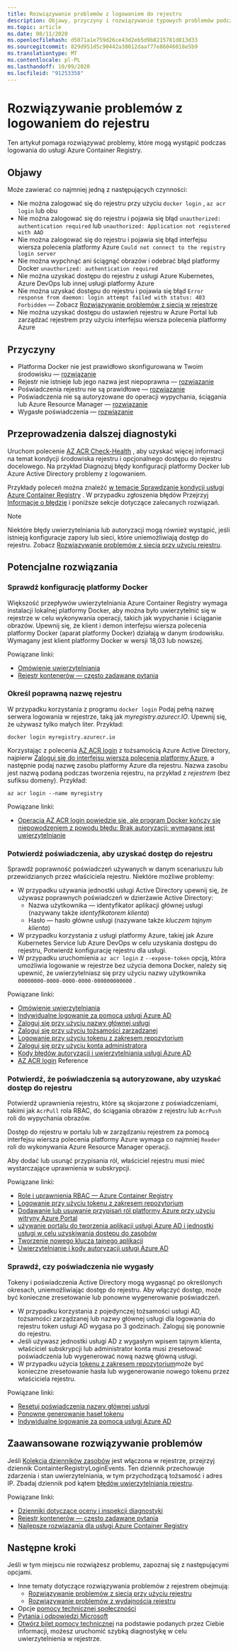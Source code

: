 ```yaml
---
title: Rozwiązywanie problemów z logowaniem do rejestru
description: Objawy, przyczyny i rozwiązywanie typowych problemów podczas logowania do usługi Azure Container Registry
ms.topic: article
ms.date: 08/11/2020
ms.openlocfilehash: d5071a1e759d26ce43d2eb5d9b8215781d813d33
ms.sourcegitcommit: 829d951d5c90442a38012daaf77e86046018e5b9
ms.translationtype: MT
ms.contentlocale: pl-PL
ms.lasthandoff: 10/09/2020
ms.locfileid: "91253358"
---
```

# <a name="troubleshoot-registry-login"></a>Rozwiązywanie problemów z logowaniem do rejestru

Ten artykuł pomaga rozwiązywać problemy, które mogą wystąpić podczas logowania do usługi Azure Container Registry. 

## <a name="symptoms"></a>Objawy

Może zawierać co najmniej jedną z następujących czynności:

* Nie można zalogować się do rejestru przy użyciu `docker login` , `az acr login` lub obu
* Nie można zalogować się do rejestru i pojawia się błąd `unauthorized: authentication required` lub `unauthorized: Application not registered with AAD`
* Nie można zalogować się do rejestru i pojawia się błąd interfejsu wiersza polecenia platformy Azure `Could not connect to the registry login server`
* Nie można wypchnąć ani ściągnąć obrazów i odebrać błąd platformy Docker `unauthorized: authentication required`
* Nie można uzyskać dostępu do rejestru z usługi Azure Kubernetes, Azure DevOps lub innej usługi platformy Azure
* Nie można uzyskać dostępu do rejestru i pojawia się błąd `Error response from daemon: login attempt failed with status: 403 Forbidden` — Zobacz [Rozwiązywanie problemów z siecią w rejestrze](container-registry-troubleshoot-access.md)
* Nie można uzyskać dostępu do ustawień rejestru w Azure Portal lub zarządzać rejestrem przy użyciu interfejsu wiersza polecenia platformy Azure

## <a name="causes"></a>Przyczyny

* Platforma Docker nie jest prawidłowo skonfigurowana w Twoim środowisku — [rozwiązanie](#check-docker-configuration)
* Rejestr nie istnieje lub jego nazwa jest niepoprawna — [rozwiązanie](#specify-correct-registry-name)
* Poświadczenia rejestru nie są prawidłowe — [rozwiązanie](#confirm-credentials-to-access-registry)
* Poświadczenia nie są autoryzowane do operacji wypychania, ściągania lub Azure Resource Manager — [rozwiązanie](#confirm-credentials-are-authorized-to-access-registry)
* Wygasłe poświadczenia — [rozwiązanie](#check-that-credentials-arent-expired)

## <a name="further-diagnosis"></a>Przeprowadzenia dalszej diagnostyki 

Uruchom polecenie [AZ ACR Check-Health](/cli/azure/acr#az-acr-check-health) , aby uzyskać więcej informacji na temat kondycji środowiska rejestru i opcjonalnego dostępu do rejestru docelowego. Na przykład Diagnozuj błędy konfiguracji platformy Docker lub Azure Active Directory problemy z logowaniem. 

Przykłady poleceń można znaleźć [w temacie Sprawdzanie kondycji usługi Azure Container Registry](container-registry-check-health.md) . W przypadku zgłoszenia błędów Przejrzyj [Informacje o błędzie](container-registry-health-error-reference.md) i poniższe sekcje dotyczące zalecanych rozwiązań.

> [!NOTE]
> Niektóre błędy uwierzytelniania lub autoryzacji mogą również wystąpić, jeśli istnieją konfiguracje zapory lub sieci, które uniemożliwiają dostęp do rejestru. Zobacz [Rozwiązywanie problemów z siecią przy użyciu rejestru](container-registry-troubleshoot-access.md).

## <a name="potential-solutions"></a>Potencjalne rozwiązania

### <a name="check-docker-configuration"></a>Sprawdź konfigurację platformy Docker

Większość przepływów uwierzytelniania Azure Container Registry wymaga instalacji lokalnej platformy Docker, aby można było uwierzytelnić się w rejestrze w celu wykonywania operacji, takich jak wypychanie i ściąganie obrazów. Upewnij się, że klient i demon interfejsu wiersza polecenia platformy Docker (aparat platformy Docker) działają w danym środowisku. Wymagany jest klient platformy Docker w wersji 18,03 lub nowszej.

Powiązane linki:

* [Omówienie uwierzytelniania](container-registry-authentication.md#authentication-options)
* [Rejestr kontenerów — często zadawane pytania](container-registry-faq.md)

### <a name="specify-correct-registry-name"></a>Określ poprawną nazwę rejestru

W przypadku korzystania z programu `docker login` Podaj pełną nazwę serwera logowania w rejestrze, taką jak *myregistry.azurecr.IO*. Upewnij się, że używasz tylko małych liter. Przykład:

```console
docker login myregistry.azurecr.io
```

Korzystając z polecenia [AZ ACR login](/cli/azure/acr#az-acr-login) z tożsamością Azure Active Directory, najpierw [Zaloguj się do interfejsu wiersza polecenia platformy Azure](/cli/azure/authenticate-azure-cli), a następnie podaj nazwę zasobu platformy Azure dla rejestru. Nazwa zasobu jest nazwą podaną podczas tworzenia rejestru, na przykład z *rejestrem* (bez sufiksu domeny). Przykład:

```azurecli
az acr login --name myregistry
```

Powiązane linki:

* [Operacja AZ ACR login powiedzie się, ale program Docker kończy się niepowodzeniem z powodu błędu: Brak autoryzacji: wymagane jest uwierzytelnianie](container-registry-faq.md#az-acr-login-succeeds-but-docker-fails-with-error-unauthorized-authentication-required )

### <a name="confirm-credentials-to-access-registry"></a>Potwierdź poświadczenia, aby uzyskać dostęp do rejestru

Sprawdź poprawność poświadczeń używanych w danym scenariuszu lub przewidzianych przez właściciela rejestru. Niektóre możliwe problemy:

* W przypadku używania jednostki usługi Active Directory upewnij się, że używasz poprawnych poświadczeń w dzierżawie Active Directory:
  * Nazwa użytkownika — identyfikator aplikacji głównej usługi (nazywany także *identyfikatorem klienta*)
  * Hasło — hasło główne usługi (nazywane także *kluczem tajnym klienta*)
* W przypadku korzystania z usługi platformy Azure, takiej jak Azure Kubernetes Service lub Azure DevOps w celu uzyskania dostępu do rejestru, Potwierdź konfigurację rejestru dla usługi.
* W przypadku uruchomienia `az acr login` z `--expose-token` opcją, która umożliwia logowanie w rejestrze bez użycia demona Docker, należy się upewnić, że uwierzytelniasz się przy użyciu nazwy użytkownika `00000000-0000-0000-0000-000000000000` .

Powiązane linki:

* [Omówienie uwierzytelniania](container-registry-authentication.md#authentication-options)
* [Indywidualne logowanie za pomocą usługi Azure AD](container-registry-authentication.md#individual-login-with-azure-ad)
* [Zaloguj się przy użyciu nazwy głównej usługi](container-registry-auth-service-principal.md)
* [Zaloguj się przy użyciu tożsamości zarządzanej](container-registry-authentication-managed-identity.md)
* [Logowanie przy użyciu tokenu z zakresem repozytorium](container-registry-repository-scoped-permissions.md)
* [Zaloguj się przy użyciu konta administratora](container-registry-authentication.md#admin-account)
* [Kody błędów autoryzacji i uwierzytelniania usługi Azure AD](../active-directory/develop/reference-aadsts-error-codes.md)
* [AZ ACR login](/cli/azure/acr#az-acr-login) Reference

### <a name="confirm-credentials-are-authorized-to-access-registry"></a>Potwierdź, że poświadczenia są autoryzowane, aby uzyskać dostęp do rejestru

Potwierdź uprawnienia rejestru, które są skojarzone z poświadczeniami, takimi jak `AcrPull` rola RBAC, do ściągania obrazów z rejestru lub `AcrPush` roli do wypychania obrazów. 

Dostęp do rejestru w portalu lub w zarządzaniu rejestrem za pomocą interfejsu wiersza polecenia platformy Azure wymaga co najmniej `Reader` roli do wykonywania Azure Resource Manager operacji.

Aby dodać lub usunąć przypisania ról, właściciel rejestru musi mieć wystarczające uprawnienia w subskrypcji.

Powiązane linki:

* [Role i uprawnienia RBAC — Azure Container Registry](container-registry-roles.md)
* [Logowanie przy użyciu tokenu z zakresem repozytorium](container-registry-repository-scoped-permissions.md)
* [Dodawanie lub usuwanie przypisań ról platformy Azure przy użyciu witryny Azure Portal](../role-based-access-control/role-assignments-portal.md)
* [używanie portalu do tworzenia aplikacji usługi Azure AD i jednostki usługi w celu uzyskiwania dostępu do zasobów](../active-directory/develop/howto-create-service-principal-portal.md)
* [Tworzenie nowego klucza tajnego aplikacji](../active-directory/develop/howto-create-service-principal-portal.md#option-2-create-a-new-application-secret)
* [Uwierzytelnianie i kody autoryzacji usługi Azure AD](../active-directory/develop/reference-aadsts-error-codes.md)

### <a name="check-that-credentials-arent-expired"></a>Sprawdź, czy poświadczenia nie wygasły

Tokeny i poświadczenia Active Directory mogą wygasnąć po określonych okresach, uniemożliwiając dostęp do rejestru. Aby włączyć dostęp, może być konieczne zresetowanie lub ponowne wygenerowanie poświadczeń.

* W przypadku korzystania z pojedynczej tożsamości usługi AD, tożsamości zarządzanej lub nazwy głównej usługi dla logowania do rejestru token usługi AD wygasa po 3 godzinach. Zaloguj się ponownie do rejestru.  
* Jeśli używasz jednostki usługi AD z wygasłym wpisem tajnym klienta, właściciel subskrypcji lub administrator konta musi zresetować poświadczenia lub wygenerować nową nazwę główną usługi.
* W przypadku użycia [tokenu z zakresem repozytorium](container-registry-repository-scoped-permissions.md)może być konieczne zresetowanie hasła lub wygenerowanie nowego tokenu przez właściciela rejestru.

Powiązane linki:

* [Resetuj poświadczenia nazwy głównej usługi](/cli/azure/ad/sp/credential#az-ad-sp-credential-reset)
* [Ponowne generowanie haseł tokenu](container-registry-repository-scoped-permissions.md#regenerate-token-passwords)
* [Indywidualne logowanie za pomocą usługi Azure AD](container-registry-authentication.md#individual-login-with-azure-ad)

## <a name="advanced-troubleshooting"></a>Zaawansowane rozwiązywanie problemów

Jeśli [Kolekcja dzienników zasobów](container-registry-diagnostics-audit-logs.md) jest włączona w rejestrze, przejrzyj dziennik ContainterRegistryLoginEvents. Ten dziennik przechowuje zdarzenia i stan uwierzytelniania, w tym przychodzącą tożsamość i adres IP. Zbadaj dziennik pod kątem [błędów uwierzytelniania rejestru](container-registry-diagnostics-audit-logs.md#registry-authentication-failures). 

Powiązane linki:

* [Dzienniki dotyczące oceny i inspekcji diagnostyki](container-registry-diagnostics-audit-logs.md)
* [Rejestr kontenerów — często zadawane pytania](container-registry-faq.md)
* [Najlepsze rozwiązania dla usługi Azure Container Registry](container-registry-best-practices.md)

## <a name="next-steps"></a>Następne kroki

Jeśli w tym miejscu nie rozwiążesz problemu, zapoznaj się z następującymi opcjami.

* Inne tematy dotyczące rozwiązywania problemów z rejestrem obejmują:
  * [Rozwiązywanie problemów z siecią przy użyciu rejestru](container-registry-troubleshoot-access.md)
  * [Rozwiązywanie problemów z wydajnością rejestru](container-registry-troubleshoot-performance.md)
* Opcje [pomocy technicznej społeczności](https://azure.microsoft.com/support/community/)
* [Pytania i odpowiedzi Microsoft](https://docs.microsoft.com/answers/products/)
* [Otwórz bilet pomocy technicznej](https://azure.microsoft.com/support/create-ticket/) na podstawie podanych przez Ciebie informacji, możesz uruchomić szybką diagnostykę w celu uwierzytelnienia w rejestrze.


